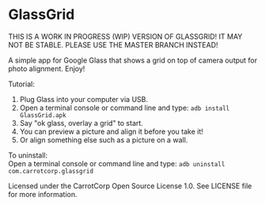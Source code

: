GlassGrid
=========

THIS IS A WORK IN PROGRESS (WIP) VERSION OF GLASSGRID!
IT MAY NOT BE STABLE. PLEASE USE THE MASTER BRANCH INSTEAD!

A simple app for Google Glass that shows a grid on top of camera output for photo alignment. Enjoy!

Tutorial:  
1. Plug Glass into your computer via USB.  
2. Open a terminal console or command line and type: ```adb install GlassGrid.apk```  
3. Say "ok glass, overlay a grid" to start.   
4. You can preview a picture and align it before you take it!   
5. Or align something else such as a picture on a wall.   

To uninstall:  
Open a terminal console or command line and type: ```adb uninstall com.carrotcorp.glassgrid```

Licensed under the CarrotCorp Open Source License 1.0. See LICENSE file for more information.
